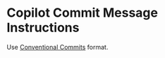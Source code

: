 # Copilot Commit Message Instructions

Use [Conventional Commits](https://www.conventionalcommits.org/) format.